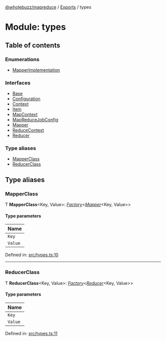 [@wholebuzz/mapreduce](../README.md) / [Exports](../modules.md) / types

# Module: types

## Table of contents

### Enumerations

- [MapperImplementation](../enums/types.mapperimplementation.md)

### Interfaces

- [Base](../interfaces/types.base.md)
- [Configuration](../interfaces/types.configuration.md)
- [Context](../interfaces/types.context.md)
- [Item](../interfaces/types.item.md)
- [MapContext](../interfaces/types.mapcontext.md)
- [MapReduceJobConfig](../interfaces/types.mapreducejobconfig.md)
- [Mapper](../interfaces/types.mapper.md)
- [ReduceContext](../interfaces/types.reducecontext.md)
- [Reducer](../interfaces/types.reducer.md)

### Type aliases

- [MapperClass](types.md#mapperclass)
- [ReducerClass](types.md#reducerclass)

## Type aliases

### MapperClass

Ƭ **MapperClass**<Key, Value\>: [*Factory*](plugins.md#factory)<[*Mapper*](../interfaces/types.mapper.md)<Key, Value\>\>

#### Type parameters

| Name |
| :------ |
| `Key` |
| `Value` |

Defined in: [src/types.ts:10](https://github.com/wholebuzz/mapreduce/blob/master/src/types.ts#L10)

___

### ReducerClass

Ƭ **ReducerClass**<Key, Value\>: [*Factory*](plugins.md#factory)<[*Reducer*](../interfaces/types.reducer.md)<Key, Value\>\>

#### Type parameters

| Name |
| :------ |
| `Key` |
| `Value` |

Defined in: [src/types.ts:11](https://github.com/wholebuzz/mapreduce/blob/master/src/types.ts#L11)
